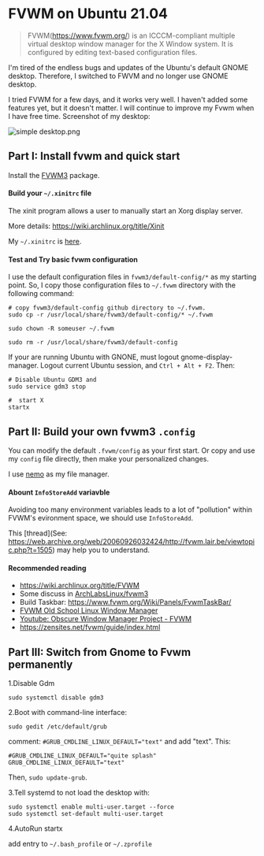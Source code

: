 # FVWM on Ubuntu 21.04

> FVWM(https://www.fvwm.org/) is an ICCCM-compliant multiple virtual desktop window manager for the X Window system. It is configured by editing text-based configuration files. 

I'm tired of the endless bugs and updates of the Ubuntu's default GNOME desktop. Therefore, I switched to FWVM and no longer use GNOME desktop.

I tried FVWM for a few days, and it works very well. I haven't added some features yet, but it doesn't matter. I will continue to improve my Fvwm when I have free time. Screenshot of my desktop:

![simple desktop.png](https://i.loli.net/2021/10/30/PAlmyO9Mz4BSEZG.png)

## Part I: Install fvwm and quick start

Install the [FVWM3](https://github.com/fvwmorg/fvwm3/blob/master/dev-docs/INSTALL.md) package.

#### Build your `~/.xinitrc` file

The xinit program allows a user to manually start an Xorg display server.  

More details: https://wiki.archlinux.org/title/Xinit

My `~/.xinitrc` is [here](https://github.com/crb912/fvwm3-config/blob/main/.xinitrc).

#### Test and Try basic fvwm configuration

I use the default configuration files in `fvwm3/default-config/*` as my starting point. So, I copy those configuration files  to `~/.fvwm` directory with the following command:

```shell
# copy fvwm3/default-config github directory to ~/.fvwm.
sudo cp -r /usr/local/share/fvwm3/default-config/* ~/.fvwm

sudo chown -R someuser ~/.fvwm

sudo rm -r /usr/local/share/fvwm3/default-config
```

If your are running Ubuntu with GNONE, must logout gnome-display-manager.
Logout current Ubuntu session, and `Ctrl + Alt + F2`. Then:


```shell
# Disable Ubuntu GDM3 and
sudo service gdm3 stop

#  start X
startx
```

## Part II: Build your own fvwm3 `.config`

You can modify the default `.fvwm/config` as your first start. 
Or copy and use my `config` file directly, then make your personalized changes.

I use [nemo](https://github.com/linuxmint/nemo) as my file manager.

#### Abount `InfoStoreAdd` variavble

>
Avoiding too many environment variables leads to a lot of "pollution" within FVWM's evironment space,
we should use `InfoStoreAdd`. 

This [thread](See: https://web.archive.org/web/20060926032424/http://fvwm.lair.be/viewtopic.php?t=1505) may help you to understand.

#### Recommended reading

- https://wiki.archlinux.org/title/FVWM
- Some discuss in [ArchLabsLinux/fvwm3](https://forum.archlabslinux.com/t/fvwm3/5079/5)
- Build Taskbar: https://www.fvwm.org/Wiki/Panels/FvwmTaskBar/
- [FVWM Old School Linux Window Manager](http://tomhayden3.com/2014/05/03/fvwm/)
- [Youtube: Obscure Window Manager Project - FVWM](https://www.youtube.com/watch?v=HHYXBdOgUrI)
- https://zensites.net/fvwm/guide/index.html

## Part III: Switch from Gnome to Fvwm permanently

1.Disable Gdm

```shell
sudo systemctl disable gdm3

```

2.Boot with command-line interface:

```
sudo gedit /etc/default/grub
```

comment: `#GRUB_CMDLINE_LINUX_DEFAULT="text"` and add "text". This:

```text
#GRUB_CMDLINE_LINUX_DEFAULT="quite splash"
GRUB_CMDLINE_LINUX_DEFAULT="text"

```
Then, `sudo update-grub`.


3.Tell systemd to not load the desktop with: 

```shell
sudo systemctl enable multi-user.target --force
sudo systemctl set-default multi-user.target    
```

4.AutoRun startx

add entry to `~/.bash_profile` or `~/.zprofile`
